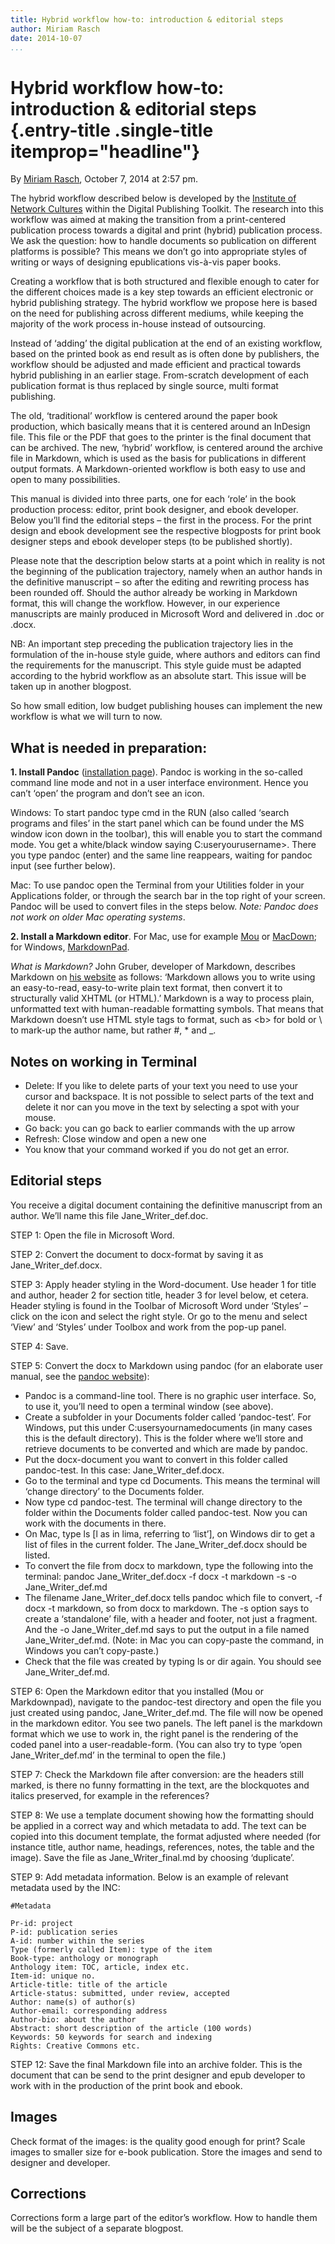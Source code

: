 ```yaml
---
title: Hybrid workflow how-to: introduction & editorial steps
author: Miriam Rasch
date: 2014-10-07
...
```


# Hybrid workflow how-to: introduction & editorial steps {.entry-title .single-title itemprop="headline"}

By [Miriam
Rasch](http://networkcultures.org/digitalpublishing/author/michael/ "Posts by Miriam Rasch"),
October 7, 2014 at 2:57 pm.

The hybrid workflow described below is developed by the [Institute of
Network Cultures](http://networkcultures.org) within the Digital
Publishing Toolkit. The research into this workflow was aimed at making
the transition from a print-centered publication process towards a
digital and print (hybrid) publication process. We ask the question: how
to handle documents so publication on different platforms is possible?
This means we don’t go into appropriate styles of writing or ways of
designing epublications vis-à-vis paper books.

Creating a workflow that is both structured and flexible enough to cater
for the different choices made is a key step towards an efficient
electronic or hybrid publishing strategy. The hybrid workflow we propose
here is based on the need for publishing across different mediums, while
keeping the majority of the work process in-house instead of
outsourcing.

Instead of ‘adding’ the digital publication at the end of an existing
workflow, based on the printed book as end result as is often done by
publishers, the workflow should be adjusted and made efficient and
practical towards hybrid publishing in an earlier stage. From-scratch
development of each publication format is thus replaced by single
source, multi format publishing.

The old, ‘traditional’ workflow is centered around the paper book
production, which basically means that it is centered around an InDesign
file. This file or the PDF that goes to the printer is the final
document that can be archived. The new, ‘hybrid’ workflow, is centered
around the archive file in Markdown, which is used as the basis for
publications in different output formats. A Markdown-oriented workflow
is both easy to use and open to many possibilities.

This manual is divided into three parts, one for each ‘role’ in the book
production process: editor, print book designer, and ebook developer.
Below you’ll find the editorial steps – the first in the process. For
the print design and ebook development see the respective blogposts for
print book designer steps and ebook developer steps (to be published
shortly).

Please note that the description below starts at a point which in
reality is not the beginning of the publication trajectory, namely when
an author hands in the definitive manuscript – so after the editing and
rewriting process has been rounded off. Should the author already be
working in Markdown format, this will change the workflow. However, in
our experience manuscripts are mainly produced in Microsoft Word and
delivered in .doc or .docx.

NB: An important step preceding the publication trajectory lies in the
formulation of the in-house style guide, where authors and editors can
find the requirements for the manuscript. This style guide must be
adapted according to the hybrid workflow as an absolute start. This
issue will be taken up in another blogpost.

So how small edition, low budget publishing houses can implement the new
workflow is what we will turn to now.

## What is needed in preparation:

**1. Install Pandoc** ([installation
page](http://www.johnmacfarlane.net/pandoc/installing.html)). Pandoc is
working in the so-called command line mode and not in a user interface
environment. Hence you can’t ‘open’ the program and don’t see an icon.

Windows: To start pandoc type cmd in the RUN (also called ‘search
programs and files’ in the start panel which can be found under the MS
window icon down in the toolbar), this will enable you to start the
command mode. You get a white/black window saying C:useryourusername\>.
There you type pandoc (enter) and the same line reappears, waiting for
pandoc input (see further below).

Mac: To use pandoc open the Terminal from your Utilities folder in your
Applications folder, or through the search bar in the top right of your
screen. Pandoc will be used to convert files in the steps below. *Note:
Pandoc does not work on older Mac operating systems*.

**2. Install a Markdown editor**. For Mac, use for example
[Mou](http://25.io/mou/) or [MacDown](http://macdown.uranusjr.com/); for
Windows, [MarkdownPad](http://markdownpad.com/).

*What is Markdown?* John Gruber, developer of Markdown, describes
Markdown on [his website](http://daringfireball.net/projects/markdown/)
as follows: ‘Markdown allows you to write using an easy-to-read,
easy-to-write plain text format, then convert it to structurally valid
XHTML (or HTML).’ Markdown is a way to process plain, unformatted text
with human-readable formatting symbols. That means that Markdown doesn’t
use HTML style tags to format, such as \<b\> for bold or \ to
mark-up the author name, but rather \#, \* and \_.

## Notes on working in Terminal

-   Delete: If you like to delete parts of your text you need to use
    your cursor and backspace. It is not possible to select parts of the
    text and delete it nor can you move in the text by selecting a spot
    with your mouse.
-   Go back: you can go back to earlier commands with the up arrow
-   Refresh: Close window and open a new one
-   You know that your command worked if you do not get an error.

## Editorial steps

You receive a digital document containing the definitive manuscript from
an author. We’ll name this file Jane\_Writer\_def.doc.

STEP 1: Open the file in Microsoft Word.

STEP 2: Convert the document to docx-format by saving it as
Jane\_Writer\_def.docx.

STEP 3: Apply header styling in the Word-document. Use header 1 for
title and author, header 2 for section title, header 3 for level below,
et cetera. Header styling is found in the Toolbar of Microsoft Word
under ‘Styles’ – click on the icon and select the right style. Or go to
the menu and select ‘View’ and ‘Styles’ under Toolbox and work from the
pop-up panel.

STEP 4: Save.

STEP 5: Convert the docx to Markdown using pandoc (for an elaborate user
manual, see the [pandoc
website](http://www.johnmacfarlane.net/pandoc/)):

-   Pandoc is a command-line tool. There is no graphic user interface.
    So, to use it, you’ll need to open a terminal window (see above).
-   Create a subfolder in your Documents folder called ‘pandoc-test’.
    For Windows, put this under C:usersyournamedocuments (in many cases
    this is the default directory). This is the folder where we’ll store
    and retrieve documents to be converted and which are made by pandoc.
-   Put the docx-document you want to convert in this folder called
    pandoc-test. In this case: Jane\_Writer\_def.docx.
-   Go to the terminal and type cd Documents. This means the terminal
    will ‘change directory’ to the Documents folder.
-   Now type cd pandoc-test. The terminal will change directory to the
    folder within the Documents folder called pandoc-test. Now you can
    work with the documents in there.
-   On Mac, type ls [l as in lima, referring to ‘list’], on Windows dir
    to get a list of files in the current folder. The
    Jane\_Writer\_def.docx should be listed.
-   To convert the file from docx to markdown, type the following into
    the terminal: pandoc Jane\_Writer\_def.docx -f docx -t
    markdown -s -o Jane\_Writer\_def.md
-   The filename Jane\_Writer\_def.docx tells pandoc which file to
    convert, -f docx -t markdown, so from docx to markdown. The -s
    option says to create a ‘standalone’ file, with a header and footer,
    not just a fragment. And the -o Jane\_Writer\_def.md says to put the
    output in a file named Jane\_Writer\_def.md. (Note: in Mac you can
    copy-paste the command, in Windows you can’t copy-paste.)
-   Check that the file was created by typing ls or dir again. You
    should see Jane\_Writer\_def.md.

STEP 6: Open the Markdown editor that you installed (Mou or
Markdownpad), navigate to the pandoc-test directory and open the file
you just created using pandoc, Jane\_Writer\_def.md. The file will now
be opened in the markdown editor. You see two panels. The left panel is
the markdown format which we use to work in, the right panel is the
rendering of the coded panel into a user-readable-form. (You can also
try to type ‘open Jane\_Writer\_def.md’ in the terminal to open the
file.)

STEP 7: Check the Markdown file after conversion: are the headers still
marked, is there no funny formatting in the text, are the blockquotes
and italics preserved, for example in the references?

STEP 8: We use a template document showing how the formatting should be
applied in a correct way and which metadata to add. The text can be
copied into this document template, the format adjusted where needed
(for instance title, author name, headings, references, notes, the table
and the image). Save the file as Jane\_Writer\_final.md by choosing
‘duplicate’.

STEP 9: Add metadata information. Below is an example of relevant
metadata used by the INC:

    #Metadata

    Pr-id: project
    P-id: publication series
    A-id: number within the series
    Type (formerly called Item): type of the item
    Book-type: anthology or monograph
    Anthology item: TOC, article, index etc.
    Item-id: unique no.
    Article-title: title of the article
    Article-status: submitted, under review, accepted
    Author: name(s) of author(s)
    Author-email: corresponding address
    Author-bio: about the author
    Abstract: short description of the article (100 words)
    Keywords: 50 keywords for search and indexing
    Rights: Creative Commons etc. 

STEP 12: Save the final Markdown file into an archive folder. This is
the document that can be send to the print designer and epub developer
to work with in the production of the print book and ebook.

## Images

Check format of the images: is the quality good enough for print? Scale
images to smaller size for e-book publication. Store the images and send
to designer and developer.

## Corrections

Corrections form a large part of the editor’s workflow. How to handle
them will be the subject of a separate blogpost.
